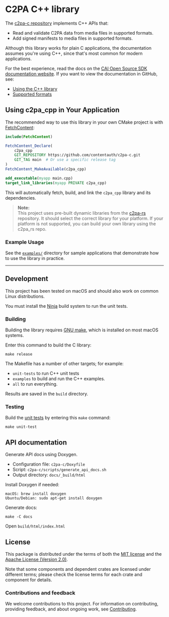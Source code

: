 # C2PA C++ library

The [c2pa-c repository](https://github.com/contentauth/c2pa-c) implements C++ APIs that:
- Read and validate C2PA data from media files in supported formats.
- Add signed manifests to media files in supported formats.

Although this library works for plain C applications, the documentation assumes you're using C++, since that's most common for modern applications.

<div class="hide-doxygen" >
<div style={{display: 'none'}}>

For the best experience, read the docs on the [CAI Open Source SDK documentation website](https://opensource.contentauthenticity.org/docs/c2pa-c).  If you want to view the documentation in GitHub, see:
- [Using the C++ library](docs/usage.md)
- [Supported formats](https://github.com/contentauth/c2pa-rs/blob/crandmck/reorg-docs/docs/supported-formats.md)

</div>
</div>

## Using c2pa_cpp in Your Application

The recommended way to use this library in your own CMake project is with [FetchContent](https://cmake.org/cmake/help/latest/module/FetchContent.html):

```cmake
include(FetchContent)

FetchContent_Declare(
    c2pa_cpp
    GIT_REPOSITORY https://github.com/contentauth/c2pa-c.git
    GIT_TAG main  # Or use a specific release tag
)
FetchContent_MakeAvailable(c2pa_cpp)

add_executable(myapp main.cpp)
target_link_libraries(myapp PRIVATE c2pa_cpp)
```

This will automatically fetch, build, and link the `c2pa_cpp` library and its dependencies.  

> **Note:**  
> This project uses pre-built dynamic libraries from the [c2pa-rs](https://github.com/contentauth/c2pa-rs) repository. It should select the correct library for your platform. If your platform is not supported, you can build your own library using the c2pa_rs repo.

### Example Usage

See the [`examples/`](examples/) directory for sample applications that demonstrate how to use the library in practice.  

---

## Development

This project has been tested on macOS and should also work on common Linux distributions.


You must install the [Ninja](https://github.com/ninja-build/ninja/wiki/Pre-built-Ninja-packages) build system to run the unit tests. 

### Building 

Building the library requires [GNU make](https://www.gnu.org/software/make/), which is installed on most macOS systems.

Enter this command to build the C library: 

```
make release
```

The Makefile has a number of other targets; for example:
- `unit-tests` to run C++ unit tests
- `examples` to build and run the C++ examples.
- `all` to run everything.

Results are saved in the `build` directory.

### Testing

Build the [unit tests](https://github.com/contentauth/c2pa-c/tree/main/tests) by entering this `make` command:

```
make unit-test
```

## API documentation

Generate API docs using Doxygen.

- Configuration file: `c2pa-c/Doxyfile` 
- Script: `c2pa-c/scripts/generate_api_docs.sh`
- Output directory: `docs/_build/html`

Install Doxygen if needed:

```
macOS: brew install doxygen
Ubuntu/Debian: sudo apt-get install doxygen
```

Generate docs:
```
make -C docs
```

Open `build/html/index.html`



## License

This package is distributed under the terms of both the [MIT license](https://github.com/contentauth/c2pa-c/blob/main/LICENSE-MIT) and the [Apache License (Version 2.0)](https://github.com/contentauth/c2pa-c/blob/main/LICENSE-APACHE).

Note that some components and dependent crates are licensed under different terms; please check the license terms for each crate and component for details.

### Contributions and feedback

We welcome contributions to this project.  For information on contributing, providing feedback, and about ongoing work, see [Contributing](https://github.com/contentauth/c2pa-c/blob/main/CONTRIBUTING.md).


